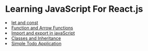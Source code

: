 # Learning JavaScript For React.js

<li><a href="https://github.com/bhanuprasad2607/javaScript/blob/main/script-1.js">let and const</a>
<li><a href="https://github.com/bhanuprasad2607/javaScript/blob/main/script-2.js">Function and Arrow Functions</a>
<li><a href="https://github.com/bhanuprasad2607/javaScript/tree/main/import-export">Import and export in javaScript</a>
<li><a href="https://github.com/bhanuprasad2607/javaScript/blob/main/script-3.js">Classes and Inheritance</a>
<li><a href = "https://github.com/bhanuprasad2607/javaScript/tree/main/simpleProjects/todo">Simple Todo Application</a>
<!-- <li><a href = ""></a>  -->
